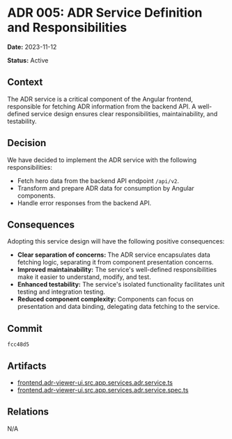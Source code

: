 # ADR 005: ADR Service Definition and Responsibilities

**Date:** 2023-11-12

**Status:** Active

## Context

The ADR service is a critical component of the Angular frontend, responsible for fetching ADR information from the backend API. A well-defined service design ensures clear responsibilities, maintainability, and testability.

## Decision

We have decided to implement the ADR service with the following responsibilities:

* Fetch hero data from the backend API endpoint `/api/v2`.
* Transform and prepare ADR data for consumption by Angular components.
* Handle error responses from the backend API.

## Consequences

Adopting this service design will have the following positive consequences:

* **Clear separation of concerns:** The ADR service encapsulates data fetching logic, separating it from component presentation concerns.
* **Improved maintainability:** The service's well-defined responsibilities make it easier to understand, modify, and test.
* **Enhanced testability:** The service's isolated functionality facilitates unit testing and integration testing.
* **Reduced component complexity:** Components can focus on presentation and data binding, delegating data fetching to the service.

## Commit

`fcc48d5`

## Artifacts

- [frontend.adr-viewer-ui.src.app.services.adr.service.ts](../../frontend/adr-viewer-ui/src/app/services/adr.service.ts)
- [frontend.adr-viewer-ui.src.app.services.adr.service.spec.ts](../../frontend/adr-viewer-ui/src/app/services/adr.service.spec.ts)


## Relations

N/A